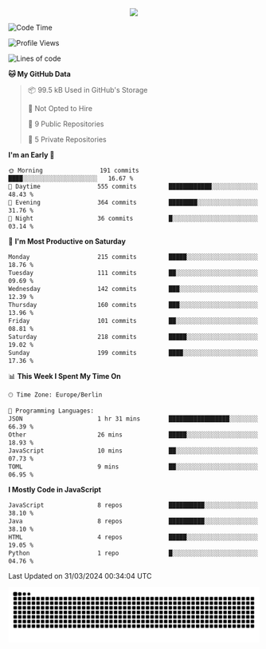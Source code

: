 <p align="center">
</p>
<a href="">
  <p align="center">
    <img align="center" src="https://lanyard.cnrad.dev/api/531896089096486922?borderRadius=30px" />
  </p>
</a>

<!--START_SECTION:waka-->
![Code Time](http://img.shields.io/badge/Code%20Time-840%20hrs%2019%20mins-blue)

![Profile Views](http://img.shields.io/badge/Profile%20Views-304-blue)

![Lines of code](https://img.shields.io/badge/From%20Hello%20World%20I%27ve%20Written-3.1%20million%20lines%20of%20code-blue)

**🐱 My GitHub Data** 

> 📦 99.5 kB Used in GitHub's Storage 
 > 
> 🚫 Not Opted to Hire
 > 
> 📜 9 Public Repositories 
 > 
> 🔑 5 Private Repositories 
 > 
**I'm an Early 🐤** 

```text
🌞 Morning                191 commits         ████░░░░░░░░░░░░░░░░░░░░░   16.67 % 
🌆 Daytime                555 commits         ████████████░░░░░░░░░░░░░   48.43 % 
🌃 Evening                364 commits         ████████░░░░░░░░░░░░░░░░░   31.76 % 
🌙 Night                  36 commits          █░░░░░░░░░░░░░░░░░░░░░░░░   03.14 % 
```
📅 **I'm Most Productive on Saturday** 

```text
Monday                   215 commits         █████░░░░░░░░░░░░░░░░░░░░   18.76 % 
Tuesday                  111 commits         ██░░░░░░░░░░░░░░░░░░░░░░░   09.69 % 
Wednesday                142 commits         ███░░░░░░░░░░░░░░░░░░░░░░   12.39 % 
Thursday                 160 commits         ███░░░░░░░░░░░░░░░░░░░░░░   13.96 % 
Friday                   101 commits         ██░░░░░░░░░░░░░░░░░░░░░░░   08.81 % 
Saturday                 218 commits         █████░░░░░░░░░░░░░░░░░░░░   19.02 % 
Sunday                   199 commits         ████░░░░░░░░░░░░░░░░░░░░░   17.36 % 
```


📊 **This Week I Spent My Time On** 

```text
🕑︎ Time Zone: Europe/Berlin

💬 Programming Languages: 
JSON                     1 hr 31 mins        █████████████████░░░░░░░░   66.39 % 
Other                    26 mins             █████░░░░░░░░░░░░░░░░░░░░   18.93 % 
JavaScript               10 mins             ██░░░░░░░░░░░░░░░░░░░░░░░   07.73 % 
TOML                     9 mins              ██░░░░░░░░░░░░░░░░░░░░░░░   06.95 % 
```

**I Mostly Code in JavaScript** 

```text
JavaScript               8 repos             ██████████░░░░░░░░░░░░░░░   38.10 % 
Java                     8 repos             ██████████░░░░░░░░░░░░░░░   38.10 % 
HTML                     4 repos             █████░░░░░░░░░░░░░░░░░░░░   19.05 % 
Python                   1 repo              █░░░░░░░░░░░░░░░░░░░░░░░░   04.76 % 
```




 Last Updated on 31/03/2024 00:34:04 UTC
<!--END_SECTION:waka-->
<img alt="github contribution grid snake animation" src="https://raw.githubusercontent.com/vxnsin/vxnsin/output/github-contribution-grid-snake-dark.svg">
